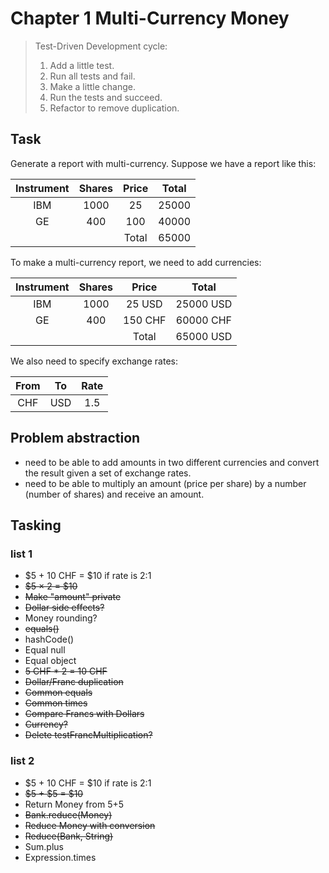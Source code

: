 # Chapter 1 Multi-Currency Money

> Test-Driven Development cycle:
> 1. Add a little test.
> 2. Run all tests and fail.
> 3. Make a little change.
> 4. Run the tests and succeed.
> 5. Refactor to remove duplication.

## Task

Generate a report with multi-currency. Suppose we have a report like this:

|Instrument|Shares|Price|Total|
|:---:|:---:|:---:|:---:|
|IBM|1000|25|25000|
|GE|400|100|40000|
| | |Total|65000|

To make a multi-currency report, we need to add currencies:

|Instrument|Shares|Price|Total|
|:---:|:---:|:---:|:---:|
|IBM|1000|25 USD|25000 USD|
|GE|400|150 CHF|60000 CHF|
| | |Total|65000 USD|

We also need to specify exchange rates:

|From|To|Rate|
|:---:|:---:|:---:|
|CHF|USD|1.5|


## Problem abstraction

- need to be able to add amounts in two different currencies and convert the result given a set of exchange rates.
- need to be able to multiply an amount (price per share) by a number (number of shares) and receive an amount.

## Tasking

### list 1

- $5 + 10 CHF = $10 if rate is 2:1
- ~~$5 × 2 = $10~~
- ~~Make "amount" private~~
- ~~Dollar side effects?~~
- Money rounding?
- ~~equals()~~
- hashCode()
- Equal null
- Equal object
- ~~5 CHF * 2 = 10 CHF~~
- ~~Dollar/Franc duplication~~
- ~~Common equals~~
- ~~Common times~~
- ~~Compare Francs with Dollars~~
- ~~Currency?~~
- ~~Delete testFrancMultiplication?~~

### list 2
- $5 + 10 CHF = $10 if rate is 2:1
- ~~$5 + $5 = $10~~
- Return Money from $5+$5
- ~~Bank.reduce(Money)~~
- ~~Reduce Money with conversion~~
- ~~Reduce(Bank, String)~~
- Sum.plus
- Expression.times
